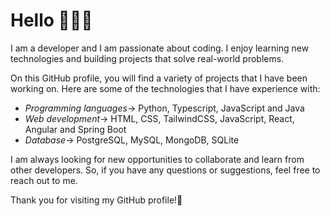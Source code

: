 # Hello 🙋🏾‍♂️

I am a developer and I am passionate about coding. I enjoy learning new technologies and building projects that solve real-world problems.

On this GitHub profile, you will find a variety of projects that I have been working on.
Here are some of the technologies that I have experience with:
- *Programming languages*→ Python, Typescript, JavaScript and Java
- *Web development*→ HTML, CSS, TailwindCSS, JavaScript, React, Angular and Spring Boot
- *Database*→ PostgreSQL, MySQL, MongoDB, SQLite

I am always looking for new opportunities to collaborate and learn from other developers. So, if you have any questions or suggestions, feel free to reach out to me.

Thank you for visiting my GitHub profile!🙏

